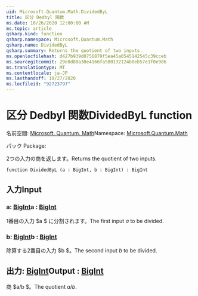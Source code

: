 ```yaml
---
uid: Microsoft.Quantum.Math.DividedByL
title: 区分 Dedbyl 関数
ms.date: 10/26/2020 12:00:00 AM
ms.topic: article
qsharp.kind: function
qsharp.namespace: Microsoft.Quantum.Math
qsharp.name: DividedByL
qsharp.summary: Returns the quotient of two inputs.
ms.openlocfilehash: d427b939d0756879f5ea45a0545142545c39cceb
ms.sourcegitcommit: 29e0d88a30e4166fa580132124b0eb57e1f0e986
ms.translationtype: MT
ms.contentlocale: ja-JP
ms.lasthandoff: 10/27/2020
ms.locfileid: "92723797"
---
```

# <a name="dividedbyl-function"></a><span data-ttu-id="7f4e0-102">区分 Dedbyl 関数</span><span class="sxs-lookup"><span data-stu-id="7f4e0-102">DividedByL function</span></span>

<span data-ttu-id="7f4e0-103">名前空間: [Microsoft. Quantum. Math](xref:Microsoft.Quantum.Math)</span><span class="sxs-lookup"><span data-stu-id="7f4e0-103">Namespace: [Microsoft.Quantum.Math](xref:Microsoft.Quantum.Math)</span></span>

<span data-ttu-id="7f4e0-104">パック [](https://nuget.org/packages/)</span><span class="sxs-lookup"><span data-stu-id="7f4e0-104">Package: [](https://nuget.org/packages/)</span></span>


<span data-ttu-id="7f4e0-105">2つの入力の商を返します。</span><span class="sxs-lookup"><span data-stu-id="7f4e0-105">Returns the quotient of two inputs.</span></span>

```qsharp
function DividedByL (a : BigInt, b : BigInt) : BigInt
```


## <a name="input"></a><span data-ttu-id="7f4e0-106">入力</span><span class="sxs-lookup"><span data-stu-id="7f4e0-106">Input</span></span>

### <a name="a--bigint"></a><span data-ttu-id="7f4e0-107">a: [BigInt](xref:microsoft.quantum.lang-ref.bigint)</span><span class="sxs-lookup"><span data-stu-id="7f4e0-107">a : [BigInt](xref:microsoft.quantum.lang-ref.bigint)</span></span>

<span data-ttu-id="7f4e0-108">1番目の入力 $a $ に分割されます。</span><span class="sxs-lookup"><span data-stu-id="7f4e0-108">The first input $a$ to be divided.</span></span>


### <a name="b--bigint"></a><span data-ttu-id="7f4e0-109">b: [BigInt](xref:microsoft.quantum.lang-ref.bigint)</span><span class="sxs-lookup"><span data-stu-id="7f4e0-109">b : [BigInt](xref:microsoft.quantum.lang-ref.bigint)</span></span>

<span data-ttu-id="7f4e0-110">除算する2番目の入力 $b $。</span><span class="sxs-lookup"><span data-stu-id="7f4e0-110">The second input $b$ to be divided.</span></span>



## <a name="output--bigint"></a><span data-ttu-id="7f4e0-111">出力: [BigInt](xref:microsoft.quantum.lang-ref.bigint)</span><span class="sxs-lookup"><span data-stu-id="7f4e0-111">Output : [BigInt](xref:microsoft.quantum.lang-ref.bigint)</span></span>

<span data-ttu-id="7f4e0-112">商 $a/b $。</span><span class="sxs-lookup"><span data-stu-id="7f4e0-112">The quotient $a / b$.</span></span>